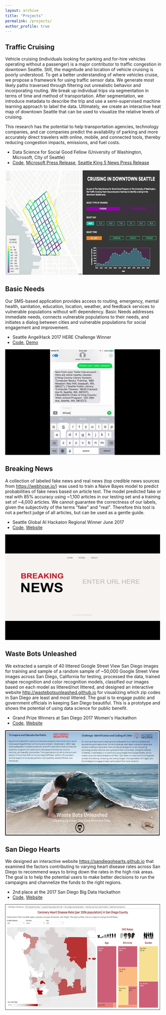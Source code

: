 ```yaml
---
layout: archive
title: "Projects"
permalink: /projects/
author_profile: true
---
```

## Traffic Cruising
Vehicle cruising (individuals looking for parking and for-hire vehicles operating without a passenger) is a major contributor to traffic congestion in downtown Seattle. Still, the magnitude and location of vehicle cruising is poorly understood. To get a better understanding of where vehicles cruise, we propose a framework for using traffic sensor data. We generate most likely paths traversed through filtering out unrealistic behavior and incorporating routing. We break up individual trips via segmentation in terms of time and method of transportation. After segmentation, we introduce metadata to describe the trip and use a semi-supervised machine learning approach to label the data. Ultimately, we create an interactive heat map of downtown Seattle that can be used to visualize the relative levels of cruising.

This research has the potential to help transportation agencies, technology companies, and car companies predict the availability of parking and more accurately direct travelers with online, mobile, and connected tools, thereby reducing congestion impacts, emissions, and fuel costs.

* Data Science for Social Good Fellow (University of Washington, Microsoft, City of Seattle)
* [Code](https://github.com/OrysyaStus/TrafficCruising-DSSG2017), [Microsoft Press Release](https://news.microsoft.com/features/students-create-something-really-incredible-broader-aim-help-two-cross-border-cities-thrive-together/), [Seattle King 5 News Press Release](https://www.king5.com/article/news/local/seattle/one-third-of-seattle-drivers-cruising-for-parking-rides-study-finds/281-465290202)<br />
<img src='/images/trafficCruising.png' width="500" height="340">

## Basic Needs
Our SMS-based application provides access to routing, emergency, mental health, sanitation, education, location, weather, and feedback services to vulnerable populations without wifi dependency. Basic Needs addresses immediate needs, connects vulnerable populations to their needs, and initiates a dialog between cities and vulnerable populations for social engagement and improvement.

* Seattle AngelHack 2017 HERE Challenge Winner
* [Code](https://github.com/OrysyaStus/basicneeds), [Demo](https://www.youtube.com/watch?v=Rk4o2yFx9z0)<br />
<img src='/images/basicNeeds.jpg' width="500" height="340">

## Breaking News
A collection of labeled fake news and real news (top credible news sources from https://webhose.io/) was used to train a Naive Bayes model to predict probabilities of fake news based on article text. The model predicted fake or real with 85% accuracy using ~1,100 articles in our testing set and a training set of ~4,000 articles. We cannot guarantee the correctness of our labels, given the subjectivity of the terms "fake" and "real". Therefore this tool is not a perfect judge of all articles, but can be used as a gentle guide.

* Seattle Global AI Hackaton Regional Winner June 2017
* [Code](https://github.com/OrysyaStus/fakenews), [Website](http://newsbreakers.herokuapp.com/)<br />
<img src='/images/breakingNews.jpg' width="500" height="340">

## Waste Bots Unleashed
We extracted a sample of 40 littered Google Street View San Diego images for training and sample of a random sample of ~50,000 Google Street View images across San Diego, California for testing, processed the data, trained shape recognition and color recognition models, classified our images based on each model as littered/not littered, and designed an interactive website http://wastebotsunleashed.github.io for visualizing which zip codes in San Diego are least and most littered. The goal is to engage public and government officials in keeping San Diego beautiful. This is a prototype and shows the potential of using data science for public benefit.

* Grand Prize Winners at San Diego 2017 Women's Hackathon
* [Code](https://github.com/OrysyaStus/wastebotsunleashed.github.io), [Website](https://wastebotsunleashed.github.io/)<br />
<img src='/images/wasteBotsUnleashed.png' width="500" height="340">

## San Diego Hearts
We designed an interactive website https://sandiegohearts.github.io that examined the factors contributing to varying heart disease rates across San Diego to recommend ways to bring down the rates in the high risk areas. The goal is to help the potential users to make better decisions to run the campaigns and channelize the funds to the right regions.

* 2nd place at the 2017 San Diego Big Data Hackathon
* [Code](https://github.com/OrysyaStus/sandiegohearts.github.io), [Website](https://sandiegohearts.github.io/)<br />
<img src='/images/sanDiegoHearts.png' width="500" height="340">

